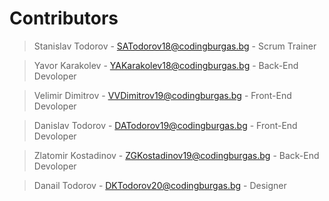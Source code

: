 # Contributors

> Stanislav Todorov - SATodorov18@codingburgas.bg - Scrum Trainer

> Yavor Karakolev - YAKarakolev18@codingburgas.bg - Back-End Devoloper

> Velimir Dimitrov - VVDimitrov19@codingburgas.bg - Front-End Devoloper

> Danislav Todorov - DATodorov19@codingburgas.bg - Front-End Devoloper

> Zlatomir Kostadinov - ZGKostadinov19@codingburgas.bg - Back-End Devoloper

> Danail Todorov - DKTodorov20@codingburgas.bg - Designer
